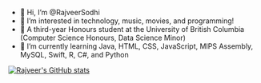 - 👋 Hi, I’m @RajveerSodhi
- 👀 I’m interested in technology, music, movies, and programming!
- 🏫 A third-year Honours student at the University of British Columbia (Computer Science Honours, Data Science Minor)
- 🌱 I’m currently learning Java, HTML, CSS, JavaScript, MIPS Assembly, MySQL, Swift, R, C#, and Python

[![Rajveer's GitHub stats](https://github-readme-stats.vercel.app/api?username=rajveersodhi)](https://github.com/anuraghazra/github-readme-stats)

<!---
RajveerSodhi/RajveerSodhi is a ✨ special ✨ repository because its `README.md` (this file) appears on your GitHub profile.
You can click the Preview link to take a look at your changes.
--->
